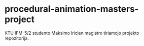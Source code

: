 # procedural-animation-masters-project
KTU IFM-5/2 studento Maksimo Irician magistro tiriamojo projekto repozitorija.
